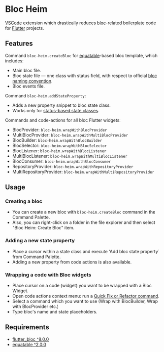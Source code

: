 # Bloc Heim

[VSCode](https://code.visualstudio.com/) extension which drastically reduces [bloc](https://bloclibrary.dev/#/)-related boilerplate code for [Flutter](https://flutter.dev/) projects. 

## Features

Command `bloc-heim.createBloc` for [equatable](https://pub.dev/packages/equatable)-based bloc template, which includes:

- Main bloc file. 
- Bloc state file — one class with status field, with respect to official [bloc naming convention](https://bloclibrary.dev/#/blocnamingconventions).  
- Bloc events file. 

Command `bloc-heim.addStateProperty`:
- Adds a new property snippet to bloc state class.
- Works only for [status-based state classes](https://bloclibrary.dev/#/blocnamingconventions?id=single-class-1). 

Commands and code-actions for all bloc Flutter widgets:
- BlocProvider: `bloc-heim.wrapWithBlocProvider`
- MultiBlocProvider: `bloc-heim.wrapWithMultiBlocProvider`
- BlocBuilder: `bloc-heim.wrapWithBlocBuilder`
- BlocSelector: `bloc-heim.wrapWithBlocSelector`
- BlocListener: `bloc-heim.wrapWithBlocListener`
- MultiBlocListener: `bloc-heim.wrapWithMultiBlocListener`
- BlocConsumer: `bloc-heim.wrapWithBlocConsumer`
- RepositoryProvider: `bloc-heim.wrapWithRepositoryProvider`
- MultiRepositoryProvider: `bloc-heim.wrapWithMultiRepositoryProvider`

## Usage

### Creating a bloc

- You can create a new bloc with `bloc-heim.createBloc` command in the Command Palette.
- Also, you can right-click on a folder in the file explorer and then select "Bloc Heim: Create Bloc" item.

### Adding a new state property

- Place a cursor within a state class and execute 'Add bloc state property` from Command Palette.
- Adding a new property from code actions is also available. 

### Wrapping a code with Bloc widgets

- Place cursor on a code (widget) you want to be wrapped with a Bloc Widget.
- Open code actions context menu: run a [Quick Fix or Refactor command](https://code.visualstudio.com/docs/editor/refactoring#_code-actions-quick-fixes-and-refactorings).
- Select a command which you want to use (Wrap with BlocBuilder, Wrap with BlocProvider etc.)
- Type bloc's name and state placeholders.


## Requirements

- [flutter_bloc ^8.0.0](https://pub.dev/packages/flutter_bloc)
- [equatable ^2.0.0](https://pub.dev/packages/equatable)
